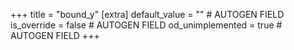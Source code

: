 +++
title = "bound_y"
[extra]
default_value = "" # AUTOGEN FIELD
is_override = false # AUTOGEN FIELD
od_unimplemented = true # AUTOGEN FIELD
+++